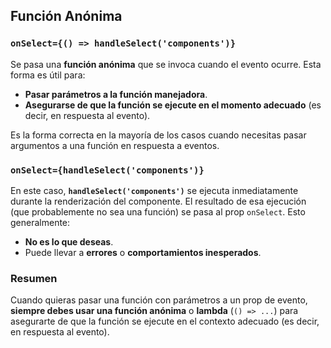 ## Función Anónima

### `onSelect={() => handleSelect('components')}`

Se pasa una **función anónima** que se invoca cuando el evento ocurre. Esta forma es útil para:

- **Pasar parámetros a la función manejadora**.
- **Asegurarse de que la función se ejecute en el momento adecuado** (es decir, en respuesta al evento).

Es la forma correcta en la mayoría de los casos cuando necesitas pasar argumentos a una función en respuesta a eventos.

### `onSelect={handleSelect('components')}`

En este caso, **`handleSelect('components')`** se ejecuta inmediatamente durante la renderización del componente. El resultado de esa ejecución (que probablemente no sea una función) se pasa al prop `onSelect`. Esto generalmente:

- **No es lo que deseas**.
- Puede llevar a **errores** o **comportamientos inesperados**.

### Resumen

Cuando quieras pasar una función con parámetros a un prop de evento, **siempre debes usar una función anónima** o **lambda** (`() => ...`) para asegurarte de que la función se ejecute en el contexto adecuado (es decir, en respuesta al evento).
